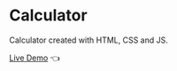 # Calculator

Calculator created with HTML, CSS and JS.

[Live Demo](https://HassanAlnaggar99.github.io/Project-Calculator/) :point_left:
